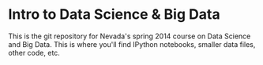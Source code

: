 Intro to Data Science & Big Data
================================

This is the git repository for Nevada's spring 2014 course on Data
Science and Big Data. This is where you'll find IPython notebooks,
smaller data files, other code, etc.